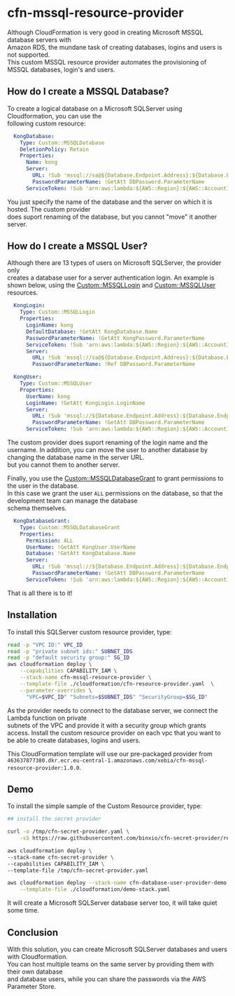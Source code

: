 # cfn-mssql-resource-provider

Although CloudFormation is very good in creating Microsoft MSSQL database servers with  
Amazon RDS, the mundane task of creating databases, logins and users is not supported.  
This custom MSSQL resource provider automates the provisioning of MSSQL databases, 
login's and users.

## How do I create a MSSQL Database?
To create a logical database on a Microsoft SQLServer using Cloudformation, you can use the  
following custom resource:
```yaml
  KongDatabase:
    Type: Custom::MSSQLDatabase
    DeletionPolicy: Retain
    Properties:
      Name: kong
      Server:
        URL: !Sub 'mssql://sa@${Database.Endpoint.Address}:${Database.Endpoint.Port}'
        PasswordParameterName: !GetAtt DBPassword.ParameterName
      ServiceToken: !Sub 'arn:aws:lambda:${AWS::Region}:${AWS::AccountId}:function:binxio-cfn-mssql-resource-provider-${VPC}'
```
You just specify the name of the database and the server on which it is hosted. The custom provider  
does suport renaming of the  database, but you cannot "move" it another server.


## How do I create a MSSQL User?
Although there are 13 types of users on Microsoft SQLServer, the provider only  
creates a database user for a server authentication login. An example is shown below, using
the [Custom::MSSQLLogin](docs/MSSQLLogin.md) and 
[Custom::MSSQLUser](docs/MSSQLUser.md) resources.

```yaml
  KongLogin:
    Type: Custom::MSSQLLogin
    Properties:
      LoginName: kong
      DefaultDatabase: !GetAtt KongDatabase.Name
      PasswordParameterName: !GetAtt KongPassword.ParameterName
      ServiceToken: !Sub 'arn:aws:lambda:${AWS::Region}:${AWS::AccountId}:function:binxio-cfn-mssql-resource-provider-${VPC}'
      Server:
        URL: !Sub 'mssql://sa@${Database.Endpoint.Address}:${Database.Endpoint.Port}'
        PasswordParameterName: !Ref DBPassword.ParameterName

  KongUser:
    Type: Custom::MSSQLUser
    Properties:
      UserName: kong
      LoginName: !GetAtt KongLogin.LoginName
      Server:
        URL: !Sub 'mssql://${Database.Endpoint.Address}:${Database.Endpoint.Port}/${KongDatabase.Name}'
        PasswordParameterName: !GetAtt DBPassword.ParameterName
      ServiceToken: !Sub 'arn:aws:lambda:${AWS::Region}:${AWS::AccountId}:function:binxio-cfn-mssql-resource-provider-${VPC}'
```

The custom provider does suport renaming of the login name and the username. In addition, you
can move the user to another database by changing the database name in the server URL.  
but you cannot them to another server. 

Finally, you use the [Custom::MSSQLDatabaseGrant](docs/MSSQLDatabaseGrant.md) to grant permissions to the user in the database.  
In this case we grant the user `ALL` permissions on the database, so that the development team can manage the database  
schema themselves.

```yaml
  KongDatabaseGrant:
    Type: Custom::MSSQLDatabaseGrant
    Properties:
      Permission: ALL
      UserName: !GetAtt KongUser.UserName
      Database: !GetAtt KongDatabase.Name
      Server:
        URL: !Sub 'mssql://${Database.Endpoint.Address}:${Database.Endpoint.Port}/${KongDatabase.Name}'
        PasswordParameterName: !GetAtt DBPassword.ParameterName
      ServiceToken: !Sub 'arn:aws:lambda:${AWS::Region}:${AWS::AccountId}:function:binxio-cfn-mssql-resource-provider-${VPC}'
```
That is all there is to it!

## Installation
To install this SQLServer custom resource provider, type:

```sh
read -p "VPC ID:" VPC_ID
read -p "private subnet ids:" SUBNET_IDS
read -p "default security group:" SG_ID
aws cloudformation deploy \
	--capabilities CAPABILITY_IAM \
	--stack-name cfn-mssql-resource-provider \
	--template-file ./cloudformation/cfn-resource-provider.yaml  \
	--parameter-overrides \
	  "VPC=$VPC_ID" "Subnets=$SUBNET_IDS" "SecurityGroup=$SG_ID"
```
As the provider needs to connect to the database server, we connect the Lambda function on private  
subnets of the VPC and provide it with a security group which grants access. Install the custom resource 
provider on each vpc that you want to be able to create databases, logins and users.

This CloudFormation template will use our pre-packaged provider from `463637877380.dkr.ecr.eu-central-1.amazonaws.com/xebia/cfn-mssql-resource-provider:1.0.0`.

## Demo
To install the simple sample of the Custom Resource provider, type:

```sh
## install the secret provider

curl -o /tmp/cfn-secret-provider.yaml \
	-sS https://raw.githubusercontent.com/binxio/cfn-secret-provider/refs/tags/v3.0.1/cloudformation/cfn-resource-provider.yaml

aws cloudformation deploy \
--stack-name cfn-secret-provider \
--capabilities CAPABILITY_IAM \
--template-file /tmp/cfn-secret-provider.yaml

aws cloudformation deploy --stack-name cfn-database-user-provider-demo \
	--template-file ./cloudformation/demo-stack.yaml
```
It will create a Microsoft SQLServer database server too, it will take quiet some time.

## Conclusion
With this solution, you can create Microsoft SQLServer databases and users with Cloudformation.  
You can host multiple teams on the same server by providing them with their own database  
and database users, while you can share the passwords via the AWS Parameter Store.

